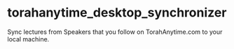 # torahanytime_desktop_synchronizer
Sync lectures from Speakers that you follow on TorahAnytime.com to your local machine. 

